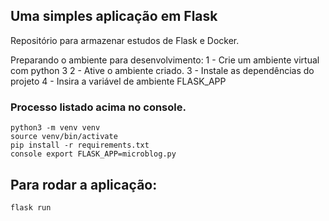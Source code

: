 ## Uma simples aplicação em Flask

Repositório para armazenar estudos de Flask e Docker.

Preparando o ambiente para desenvolvimento:
1 - Crie um ambiente virtual com python 3
2 - Ative o ambiente criado.
3 - Instale as dependências do projeto
4 - Insira a variável de ambiente FLASK_APP

### Processo listado acima no console.

```console
python3 -m venv venv
source venv/bin/activate
pip install -r requirements.txt
console export FLASK_APP=microblog.py

```

## Para rodar a aplicação:
```
flask run

```

